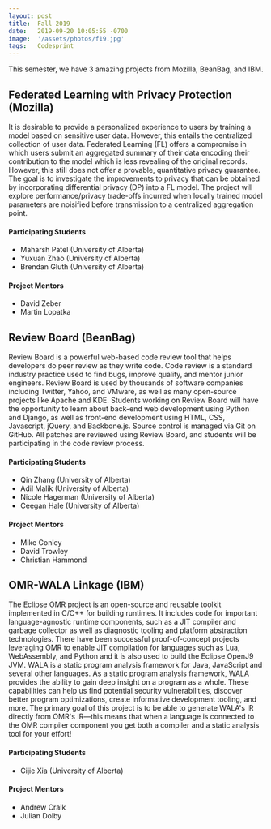 ```yaml
---
layout: post
title:  Fall 2019
date:   2019-09-20 10:05:55 -0700
image:  '/assets/photos/f19.jpg'
tags:   Codesprint
---
```

This semester, we have 3 amazing projects from Mozilla, BeanBag, and IBM.

## Federated Learning with Privacy Protection (Mozilla)
It is desirable to provide a personalized experience to users by training a model based on sensitive user data. However, this entails the centralized collection of user data. Federated Learning (FL) offers a compromise in which users submit an aggregated summary of their data encoding their contribution to the model which is less revealing of the original records. However, this still does not offer a provable, quantitative privacy guarantee. The goal is to investigate the improvements to privacy that can be obtained by incorporating differential privacy (DP) into a FL model. The project will explore performance/privacy trade-offs incurred when locally trained model parameters are noisified before transmission to a centralized aggregation point.

#### Participating Students
- Maharsh Patel (University of Alberta)
- Yuxuan Zhao (University of Alberta)
- Brendan Gluth (University of Alberta)

#### Project Mentors
- David Zeber
- Martin Lopatka

## Review Board (BeanBag)
Review Board is a powerful web-based code review tool that helps developers do peer review as they write code. Code review is a standard industry practice used to find bugs, improve quality, and mentor junior engineers. Review Board is used by thousands of software companies including Twitter, Yahoo, and VMware, as well as many open-source projects like Apache and KDE. Students working on Review Board will have the opportunity to learn about back-end web development using Python and Django, as well as front-end development using HTML, CSS, Javascript, jQuery, and Backbone.js. Source control is managed via Git on GitHub. All patches are reviewed using Review Board, and students will be participating in the code review process.

#### Participating Students
- Qin Zhang (University of Alberta)
- Adil Malik (University of Alberta)
- Nicole Hagerman (University of Alberta)
- Ceegan Hale (University of Alberta)

#### Project Mentors
- Mike Conley
- David Trowley
- Christian Hammond

## OMR-WALA Linkage (IBM)
The Eclipse OMR project is an open-source and reusable toolkit implemented in C/C++ for building runtimes. It includes code for important language-agnostic runtime components, such as a JIT compiler and garbage collector as well as diagnostic tooling and platform abstraction technologies. There have been successful proof-of-concept projects leveraging OMR to enable JIT compilation for languages such as Lua, WebAssembly, and Python and it is also used to build the Eclipse OpenJ9 JVM. WALA is a static program analysis framework for Java, JavaScript and several other languages. As a static program analysis framework, WALA provides the ability to gain deep insight on a program as a whole. These capabilities can help us find potential security vulnerabilities, discover better program optimizations, create informative development tooling, and more. The primary goal of this project is to be able to generate WALA's IR directly from OMR's IR—this means that when a language is connected to the OMR compiler component you get both a compiler and a static analysis tool for your effort!

#### Participating Students
- Cijie Xia (University of Alberta)

#### Project Mentors
- Andrew Craik
- Julian Dolby
